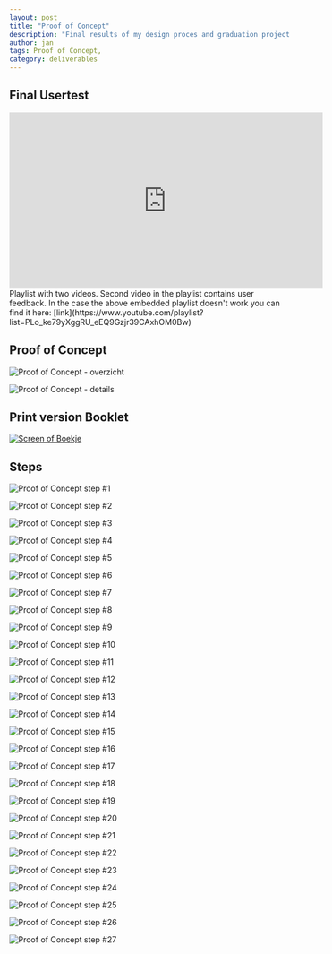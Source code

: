 ```yaml
---
layout: post
title: "Proof of Concept"
description: "Final results of my design proces and graduation project."
author: jan
tags: Proof of Concept, 
category: deliverables
---
```


## Final Usertest 

<iframe width="560" height="315" src="https://www.youtube-nocookie.com/embed/videoseries?list=PLo_ke79yXggRU_eEQ9Gzjr39CAxhOM0Bw" frameborder="0" allow="accelerometer; autoplay; encrypted-media; gyroscope; picture-in-picture" allowfullscreen></iframe>
Playlist with two videos. Second video in the playlist contains user feedback. In the case the above embedded playlist doesn't work you can find it here: [link](https://www.youtube.com/playlist?list=PLo_ke79yXggRU_eEQ9Gzjr39CAxhOM0Bw)

## Proof of Concept

![Proof of Concept - overzicht]({{site.url}}/assets/proofofconcept/overzicht.jpg)

![Proof of Concept - details]({{site.url}}/assets/proofofconcept/detail.jpg)

## Print version Booklet

[![Screen of Boekje]({{site.url}}/assets/proofofconcept/boekje.png)]({{site.url}}/assets/proofofconcept/boekje-v1.2.pdf)

## Steps

![Proof of Concept step #1]({{site.url}}/assets/proofofconcept/1.jpg)

![Proof of Concept step #2]({{site.url}}/assets/proofofconcept/2.jpg)

![Proof of Concept step #3]({{site.url}}/assets/proofofconcept/3.jpg)

![Proof of Concept step #4]({{site.url}}/assets/proofofconcept/4.jpg)

![Proof of Concept step #5]({{site.url}}/assets/proofofconcept/5.jpg)

![Proof of Concept step #6]({{site.url}}/assets/proofofconcept/6.jpg)

![Proof of Concept step #7]({{site.url}}/assets/proofofconcept/7.jpg)

![Proof of Concept step #8]({{site.url}}/assets/proofofconcept/8.jpg)

![Proof of Concept step #9]({{site.url}}/assets/proofofconcept/9.jpg)

![Proof of Concept step #10]({{site.url}}/assets/proofofconcept/10.jpg)

![Proof of Concept step #11]({{site.url}}/assets/proofofconcept/11.jpg)

![Proof of Concept step #12]({{site.url}}/assets/proofofconcept/12.jpg)

![Proof of Concept step #13]({{site.url}}/assets/proofofconcept/13.jpg)

![Proof of Concept step #14]({{site.url}}/assets/proofofconcept/14.jpg)

![Proof of Concept step #15]({{site.url}}/assets/proofofconcept/15.jpg)

![Proof of Concept step #16]({{site.url}}/assets/proofofconcept/16.jpg)

![Proof of Concept step #17]({{site.url}}/assets/proofofconcept/17.jpg)

![Proof of Concept step #18]({{site.url}}/assets/proofofconcept/18.jpg)

![Proof of Concept step #19]({{site.url}}/assets/proofofconcept/19.jpg)

![Proof of Concept step #20]({{site.url}}/assets/proofofconcept/20.jpg)

![Proof of Concept step #21]({{site.url}}/assets/proofofconcept/21.jpg)

![Proof of Concept step #22]({{site.url}}/assets/proofofconcept/22.jpg)

![Proof of Concept step #23]({{site.url}}/assets/proofofconcept/23.jpg)

![Proof of Concept step #24]({{site.url}}/assets/proofofconcept/24.jpg)

![Proof of Concept step #25]({{site.url}}/assets/proofofconcept/25.jpg)

![Proof of Concept step #26]({{site.url}}/assets/proofofconcept/26.jpg)

![Proof of Concept step #27]({{site.url}}/assets/proofofconcept/27.jpg)